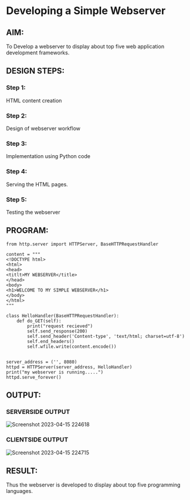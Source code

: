 # Developing a Simple Webserver
## AIM:
To Develop a webserver to display about top five web application development frameworks.

## DESIGN STEPS:
### Step 1: 
HTML content creation
### Step 2:
Design of webserver workflow
### Step 3:
Implementation using Python code
### Step 4:
Serving the HTML pages.
### Step 5:
Testing the webserver

## PROGRAM:
```
from http.server import HTTPServer, BaseHTTPRequestHandler

content = """
<!DOCTYPE html>
<html>
<head>
<titlt>MY WEBSERVER</title>
</head>
<body>
<h1>WELCOME TO MY SIMPLE WEBSERVER</h1>
</body>
</html>
"""

class HelloHandler(BaseHTTPRequestHandler):
    def do_GET(self):
        print("request recieved")
        self.send_response(200)
        self.send_header('Content-type', 'text/html; charset=utf-8')
        self.end_headers()
        self.wfile.write(content.encode())


server_address = ('', 8080)
httpd = HTTPServer(server_address, HelloHandler)
print("my webserver is running.....")
httpd.serve_forever()
```

## OUTPUT:

### SERVERSIDE OUTPUT
![Screenshot 2023-04-15 224618](https://user-images.githubusercontent.com/112475766/232242225-cf215eb4-179a-4352-961e-f5aafa09f21c.png)

### CLIENTSIDE OUTPUT
![Screenshot 2023-04-15 224715](https://user-images.githubusercontent.com/112475766/232242232-e3da727d-3952-4950-aab7-25d4a2e280d3.png)

## RESULT:

Thus the webserver is developed to display about top five programming languages.
